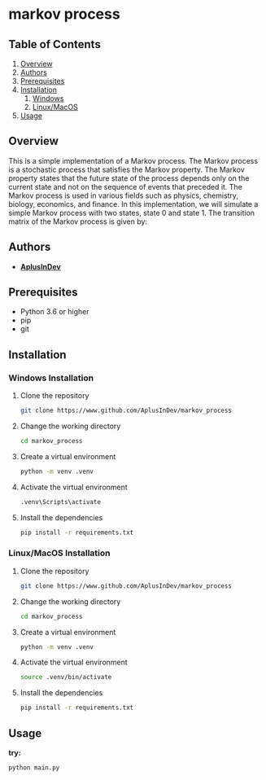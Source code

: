 # markov process

## Table of Contents

1. [Overview](#overview)
2. [Authors](#authors)
3. [Prerequisites](#prerequisites)
4. [Installation](#installation)
    1. [Windows](#windows-installation)
    2. [Linux/MacOS](#linuxmacos-installation)
5. [Usage](#usage)

## Overview
This is a simple implementation of a Markov process. The Markov process is a stochastic process that satisfies the Markov property. The Markov property states that the future state of the process depends only on the current state and not on the sequence of events that preceded it. The Markov process is used in various fields such as physics, chemistry, biology, economics, and finance. In this implementation, we will simulate a simple Markov process with two states, state 0 and state 1. The transition matrix of the Markov process is given by:




## Authors

- [**AplusInDev**](https://www.github.com/AplusInDev)

## Prerequisites

- Python 3.6 or higher
- pip
- git

## Installation

### Windows Installation

1. Clone the repository

    ```bash
    git clone https://www.github.com/AplusInDev/markov_process
    ```

2. Change the working directory

    ```bash
    cd markov_process
    ```

3. Create a virtual environment

    ```bash
    python -m venv .venv
    ```

4. Activate the virtual environment

    ```bash
    .venv\Scripts\activate
    ```

5. Install the dependencies

    ```bash
    pip install -r requirements.txt
    ```

### Linux/MacOS Installation

1. Clone the repository

    ```bash
    git clone https://www.github.com/AplusInDev/markov_process
    ```

2. Change the working directory

    ```bash
    cd markov_process
    ```

3. Create a virtual environment

    ```bash
    python -m venv .venv
    ```

4. Activate the virtual environment

    ```bash
    source .venv/bin/activate
    ```

5. Install the dependencies

    ```bash
    pip install -r requirements.txt
    ```

## Usage

**try:**

```bash
python main.py
```
